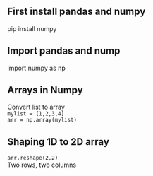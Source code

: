## First install pandas and numpy

pip install numpy

## Import pandas and nump

import numpy as np

## Arrays in Numpy

Convert list to array
<br>
`mylist = [1,2,3,4]`
<br>
`arr = np.array(mylist)`
<br>

## Shaping 1D to 2D array

`arr.reshape(2,2)`
<br>
Two rows, two columns

